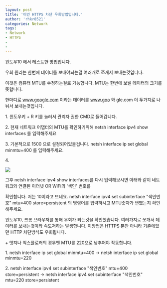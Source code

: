 ```yaml
---
layout: post
title: '이번 HTTPS 차단 우회방법입니다.'
author: 'rhkr8521'
categories: Network
tags:
- Network
- HTTPS
-
-
---
```



<script> location.href='https://cafe.naver.com/develoid/850656' ; </script>

<p>윈도우10 에서 테스트한 방법입니다.</p>
<p>우회 원리는 한번에 데이터를 보내야되는걸 여러개로 쪼개서 보내는것입니다.</p>
<p>이것은 컴퓨터 MTU를 수정하는걸로 가능합니다. MTU는 한번에 보낼 데이터의 크기를 뜻합니다.</p>
<p>한마디로 <a href="http://www.google.com">www.google.com</a> 이라는 데이터를 <a href="http://www.goo">www.goo</a>&nbsp;와 gle.com 이 두가지로 나눠서 보내는것입니다.</p>
<p>1. 윈도우키 + R 키를 눌러서 관리자 권한 CMD로 들어갑니다.</p>
<p>2. 현재 네트워크 어댑터의 MTU를 확인하기위해 netsh interface ipv4 show interfaces 를 입력해주세요</p>
<p>3. 기본적으로 1500 으로 설정되어있을겁니다. netsh interface ip set global minmtu=400 를 입력해주세요.</p>
<p>4. </p>
<p><img src="https://cafeptthumb-phinf.pstatic.net/MjAxOTAyMTJfMTcw/MDAxNTQ5OTYyMTE0NjY1.TAMvlprxW5UMalkzq6_nQAWuy0DBDmw3Uqbct1TyW6wg.oPtnG2sTziDP9-n2XQyCwlGJLFyOq5xdaWIM09-fJjIg.PNG.jun88000/ssssss.png?type=w740"></p>
<p>그후 netsh interface ipv4 show interfaces를 다시 입력해보시면 아래와 같이 네트워크와 연결된 이더넷 OR WiFi의 '색인' 번호를</p>
<p>확인합니다. 저는 10이라고 뜨네요.&nbsp;netsh interface ipv4 set subinterface "색인번호" mtu=400 store=persistent 의 명령어를 입력하시고 MTU숫자가 변했는지 확인해주세요.</p>
<p>윈도우10, 크롬 브라우저를 통해 우회가 되는것을 확인했습니다. 여러가지로 쪼개서 데이터를 보내는것이라 속도저하는 발생합니다. 이방법은 HTTPS 뿐만 아니라 기존에있던 HTTP 차단방식도 우회됩니다.</p>
<p>+ 엣지나 익스플로러의 경우엔 MTU를 220으로 낮추어야 작동합니다.</p>
<p>1. netsh interface ip set global minmtu=400 -&gt; netsh interface ip set global minmtu=220</p>
<p>2. netsh interface ipv4 set subinterface "색인번호" mtu=400 store=persistent -&gt; netsh interface ipv4 set subinterface "색인번호" mtu=220 store=persistent</p>

